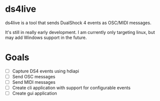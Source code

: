 # ds4live

ds4live is a tool that sends DualShock 4 events as OSC/MIDI messages.

It's still in really early development. I am currently only targeting linux, but may add Windows support in the future.

# Goals
- [ ] Capture DS4 events using hdiapi
- [ ] Send OSC messages
- [ ] Send MIDI messages
- [ ] Create cli application with support for configurable events
- [ ] Create gui application
